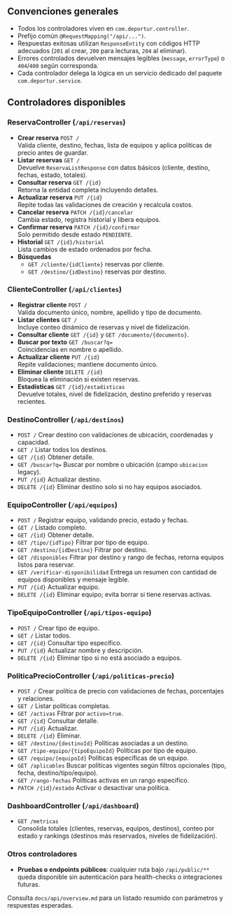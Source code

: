 ## Convenciones generales
- Todos los controladores viven en `com.deportur.controller`.
- Prefijo común `@RequestMapping("/api/...")`.
- Respuestas exitosas utilizan `ResponseEntity` con códigos HTTP adecuados (`201` al crear, `200` para lecturas, `204` al eliminar).
- Errores controlados devuelven mensajes legibles (`message`, `errorType`) o `404`/`400` según corresponda.
- Cada controlador delega la lógica en un servicio dedicado del paquete `com.deportur.service`.

## Controladores disponibles

### ReservaController (`/api/reservas`)
- **Crear reserva** `POST /`  
  Valida cliente, destino, fechas, lista de equipos y aplica políticas de precio antes de guardar.  
- **Listar reservas** `GET /`  
  Devuelve `ReservaListResponse` con datos básicos (cliente, destino, fechas, estado, totales).  
- **Consultar reserva** `GET /{id}`  
  Retorna la entidad completa incluyendo detalles.  
- **Actualizar reserva** `PUT /{id}`  
  Repite todas las validaciones de creación y recalcula costos.  
- **Cancelar reserva** `PATCH /{id}/cancelar`  
  Cambia estado, registra historial y libera equipos.  
- **Confirmar reserva** `PATCH /{id}/confirmar`  
  Solo permitido desde estado `PENDIENTE`.  
- **Historial** `GET /{id}/historial`  
  Lista cambios de estado ordenados por fecha.  
- **Búsquedas**  
  - `GET /cliente/{idCliente}` reservas por cliente.  
  - `GET /destino/{idDestino}` reservas por destino.

### ClienteController (`/api/clientes`)
- **Registrar cliente** `POST /`  
  Valida documento único, nombre, apellido y tipo de documento.  
- **Listar clientes** `GET /`  
  Incluye conteo dinámico de reservas y nivel de fidelización.  
- **Consultar cliente** `GET /{id}` y `GET /documento/{documento}`.  
- **Buscar por texto** `GET /buscar?q=`  
  Coincidencias en nombre o apellido.  
- **Actualizar cliente** `PUT /{id}`  
  Repite validaciones; mantiene documento único.  
- **Eliminar cliente** `DELETE /{id}`  
  Bloquea la eliminación si existen reservas.  
- **Estadísticas** `GET /{id}/estadisticas`  
  Devuelve totales, nivel de fidelización, destino preferido y reservas recientes.

### DestinoController (`/api/destinos`)
- `POST /` Crear destino con validaciones de ubicación, coordenadas y capacidad.  
- `GET /` Listar todos los destinos.  
- `GET /{id}` Obtener detalle.  
- `GET /buscar?q=` Buscar por nombre o ubicación (campo `ubicacion` legacy).  
- `PUT /{id}` Actualizar destino.  
- `DELETE /{id}` Eliminar destino solo si no hay equipos asociados.

### EquipoController (`/api/equipos`)
- `POST /` Registrar equipo, validando precio, estado y fechas.  
- `GET /` Listado completo.  
- `GET /{id}` Obtener detalle.  
- `GET /tipo/{idTipo}` Filtrar por tipo de equipo.  
- `GET /destino/{idDestino}` Filtrar por destino.  
- `GET /disponibles` Filtrar por destino y rango de fechas, retorna equipos listos para reservar.  
- `GET /verificar-disponibilidad` Entrega un resumen con cantidad de equipos disponibles y mensaje legible.  
- `PUT /{id}` Actualizar equipo.  
- `DELETE /{id}` Eliminar equipo; evita borrar si tiene reservas activas.

### TipoEquipoController (`/api/tipos-equipo`)
- `POST /` Crear tipo de equipo.  
- `GET /` Listar todos.  
- `GET /{id}` Consultar tipo específico.  
- `PUT /{id}` Actualizar nombre y descripción.  
- `DELETE /{id}` Eliminar tipo si no está asociado a equipos.

### PoliticaPrecioController (`/api/politicas-precio`)
- `POST /` Crear política de precio con validaciones de fechas, porcentajes y relaciones.  
- `GET /` Listar políticas completas.  
- `GET /activas` Filtrar por `activo=true`.  
- `GET /{id}` Consultar detalle.  
- `PUT /{id}` Actualizar.  
- `DELETE /{id}` Eliminar.  
- `GET /destino/{destinoId}` Políticas asociadas a un destino.  
- `GET /tipo-equipo/{tipoEquipoId}` Políticas por tipo de equipo.  
- `GET /equipo/{equipoId}` Políticas específicas de un equipo.  
- `GET /aplicables` Buscar políticas vigentes según filtros opcionales (tipo, fecha, destino/tipo/equipo).  
- `GET /rango-fechas` Políticas activas en un rango específico.  
- `PATCH /{id}/estado` Activar o desactivar una política.

### DashboardController (`/api/dashboard`)
- `GET /metricas`  
  Consolida totales (clientes, reservas, equipos, destinos), conteo por estado y rankings (destinos más reservados, niveles de fidelización).

### Otros controladores
- **Pruebas o endpoints públicos**: cualquier ruta bajo `/api/public/**` queda disponible sin autenticación para health-checks o integraciones futuras.

Consulta `docs/api/overview.md` para un listado resumido con parámetros y respuestas esperadas.
